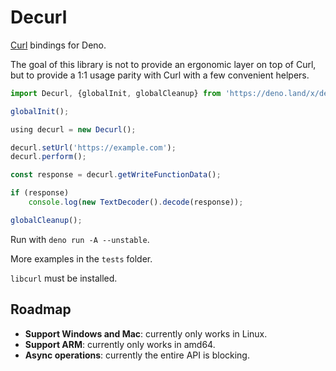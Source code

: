 # Decurl
[Curl](https://curl.se/libcurl/) bindings for Deno.

The goal of this library is not to provide an ergonomic layer on top of Curl, but to provide a 1:1 usage parity with Curl with a few convenient helpers.

```ts
import Decurl, {globalInit, globalCleanup} from 'https://deno.land/x/decurl/decurl.ts';

globalInit();

using decurl = new Decurl();

decurl.setUrl('https://example.com');
decurl.perform();

const response = decurl.getWriteFunctionData();

if (response)
	console.log(new TextDecoder().decode(response));

globalCleanup();
```

Run with `deno run -A --unstable`.

More examples in the `tests` folder.

`libcurl` must be installed.

## Roadmap
- **Support Windows and Mac**: currently only works in Linux.
- **Support ARM**: currently only works in amd64.
- **Async operations**: currently the entire API is blocking.